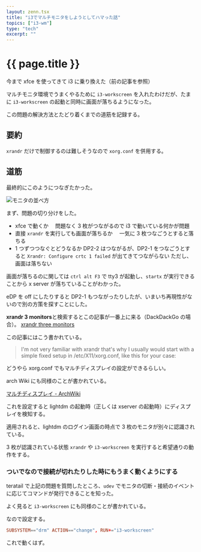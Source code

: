 ```yaml
---
layout: zenn.tsx
title: "i3でマルチモニタをしようとしてハマった話"
topics: ["i3-wm"]
type: "tech"
excerpt: ""
---
```


# {{ page.title }}

今まで xfce を使ってきて i3 に乗り換えた（前の記事を参照）

マルチモニタ環境でうまくやるために `i3-workscreen` を入れたわけだが、たまに `i3-workscreen` の起動と同時に画面が落ちるようになった。

この問題の解決方法とたどり着くまでの道筋を記録する。

## 要約

`xrandr` だけで制御するのは難しそうなので `xorg.conf` を併用する。

## 道筋

最終的にこのようにつなぎたかった。

![モニタの並べ方](https://i.gyazo.com/53ef3504a73b9f6b0b6ffd777bc30cb1.png)

まず、問題の切り分けをした。

- xfce で動くか
  　問題なく 3 枚がつながるので i3 で動いている何かが問題
- 直接 `xrandr` を実行しても画面が落ちるか
  　一気に 3 枚つなごうとすると落ちる
- 1 つずつつなぐとどうなるか
  DP2-2 はつながるが、DP2-1 をつなごうとすると `Xrandr: Configure crtc 1 failed` が出てきてつながらない
  ただし、画面は落ちない

画面が落ちるのに関しては `ctrl alt F3` で tty3 が起動し、`startx` が実行できることから x server が落ちていることがわかった。

eDP を off にしたりすると DP2-1 もつながったりしたが、いまいち再現性がないので別の方策を探すことにした。

**xrandr 3 monitors**と検索するとこの記事が一番上に来る（DackDackGo の場合）。
[xrandr three monitors](https://unix.stackexchange.com/questions/315871/xrandr-three-monitors)

この記事にはこう書かれている。

> I'm not very familiar with xrandr that's why I usually would start with a simple fixed setup in /etc/X11/xorg.conf, like this for your case:

どうやら xorg.conf でもマルチディスプレイの設定ができるらしい。

arch Wiki にも同様のことが書かれている。

[マルチディスプレイ - ArchWiki](https://wiki.archlinux.jp/index.php/%E3%83%9E%E3%83%AB%E3%83%81%E3%83%87%E3%82%A3%E3%82%B9%E3%83%97%E3%83%AC%E3%82%A4)

これを設定すると lightdm の起動時（正しくは xserver の起動時）にディスプレイを検知する。

適用されると、lightdm のログイン画面の時点で 3 枚のモニタが別々に認識されている。

3 枚が認識されている状態 `xrandr` や `i3-workscreen` を実行すると希望通りの動作をする。

### ついでなので接続が切れたりした時にもうまく動くようにする

teratail で上記の問題を質問したところ、`udev` でモニタの切断・接続のイベントに応じてコマンドが発行できることを知った。

よく見ると `i3-workscreen` にも同様のことが書かれている。

なので設定する。

```conf
SUBSYSTEM=="drm" ACTION=="change", RUN+="i3-workscreen"
```

これで動くはず。
